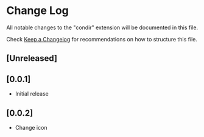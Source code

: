# Change Log

All notable changes to the "condir" extension will be documented in this file.

Check [Keep a Changelog](http://keepachangelog.com/) for recommendations on how to structure this file.

## [Unreleased]

## [0.0.1]
- Initial release

## [0.0.2]
- Change icon